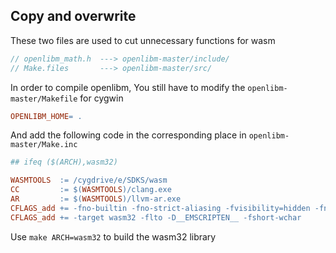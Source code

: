 Copy and overwrite
---------

These two files are used to cut unnecessary functions for wasm

```c
// openlibm_math.h  ---> openlibm-master/include/
// Make.files       ---> openlibm-master/src/
```

In order to compile openlibm, You still have to modify the `openlibm-master/Makefile` for cygwin

```makefile
OPENLIBM_HOME= .
```

And add the following code in the corresponding place in `openlibm-master/Make.inc`

```makefile
## ifeq ($(ARCH),wasm32)

WASMTOOLS  := /cygdrive/e/SDKS/wasm
CC         := $(WASMTOOLS)/clang.exe
AR         := $(WASMTOOLS)/llvm-ar.exe
CFLAGS_add += -fno-builtin -fno-strict-aliasing -fvisibility=hidden -fno-exceptions -fno-threadsafe-statics
CFLAGS_add += -target wasm32 -flto -D__EMSCRIPTEN__ -fshort-wchar
```

Use `make ARCH=wasm32` to build the wasm32 library
